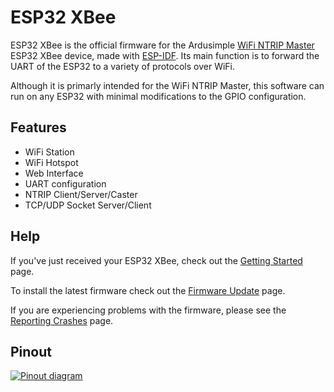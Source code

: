 # ESP32 XBee
ESP32 XBee is the official firmware for the Ardusimple [WiFi NTRIP Master](https://www.ardusimple.com/product/wifi-ntrip-master/) ESP32 XBee device, made with [ESP-IDF](https://github.com/espressif/esp-idf). Its main function is to forward the UART of the ESP32 to a variety of protocols over WiFi.

Although it is primarly intended for the WiFi NTRIP Master, this software can run on any ESP32 with minimal modifications to the GPIO configuration.

## Features
- WiFi Station
- WiFi Hotspot
- Web Interface
- UART configuration
- NTRIP Client/Server/Caster
- TCP/UDP Socket Server/Client

## Help
If you've just received your ESP32 XBee, check out the [Getting Started](https://github.com/nebkat/esp32-xbee/wiki/Getting-Started) page.

To install the latest firmware check out the [Firmware Update](https://github.com/nebkat/esp32-xbee/wiki/Firmware-Update) page.

If you are experiencing problems with the firmware, please see the [Reporting Crashes](https://github.com/nebkat/esp32-xbee/wiki/Reporting-Crashes) page.

## Pinout
[![Pinout diagram](https://i.imgur.com/mjqNXxb.png)](https://github.com/nebkat/esp32-xbee/wiki/Pinout)
